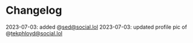 # Changelog

2023-07-03: added @sed@social.lol
2023-07-03: updated profile pic of @tekphloyd@social.lol 